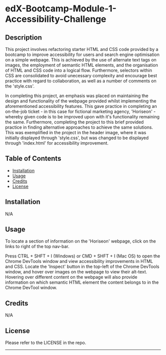 # edX-Bootcamp-Module-1-Accessibility-Challenge


## Description

This project involves refactoring starter HTML and CSS code provided by a bootcamp to improve accessibility for users and search engine optimisation on a simple webpage. This is achieved by the use of alternate text tags on images, the employment of semantic HTML elements, and the organisation of HTML and CSS code into a logical flow. Furthermore, selectors within CSS are consolidated to avoid unecessary complexity and encourage best practice with regard to collaboration, as well as a number of comments on the 
'style.css'. 

In completing this project, an emphasis was placed on maintaining the design and functionality of the webpage provided whilst implementing the aforementioned accessibility features. This gave practice in completing an on-the-job ticket - in this case for fictional marketing agency, 'Horiseon' - whereby given code is to be improved upon with it's functionality remaining the same. Furthermore, completing the project to this brief provided practice in finding alternative approaches to achieve the same solutions. This was exemplified in the project in the header image, where it was initially displayed through 'style.css', but was changed to be displayed through 'index.html' for accessibility improvement. 


## Table of Contents

- [Installation](#installation)
- [Usage](#usage)
- [Credits](#credits)
- [License](#license)


## Installation

N/A 


## Usage

To locate a section of information on the 'Horiseon' webpage, click on the links to right of the top nav-bar.  

Press CTRL + SHFT + I (Windows) or CMD + SHFT + I (Mac OS) to open the Chrome DevTools window and view accessibility improvements in HTML and CSS. Locate the 'Inspect' button in the top-left of the Chrome DevTools window, and hover over images on the webpage to view their alt-text. Hovering over different content on the webpage will also provide information on which semantic HTML element the content belongs to in the Chrome DevTool window. 


## Credits

N/A 


## License

Please refer to the LICENSE in the repo. 

---



































